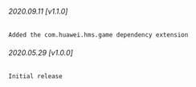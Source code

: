 

###### 2020.09.11 [v1.1.0]

```
Added the com.huawei.hms.game dependency extension
```


###### 2020.05.29 [v1.0.0]

```
Initial release
```
